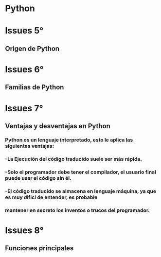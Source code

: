 # Python

# Issues 5°

## Origen de Python

# Issues 6°

## Familias de Python

# Issues 7°

## Ventajas y desventajas en Python

### Python es un lenguaje interpretado, esto le aplica las siguientes ventajas:

### -La Ejecución del código traducido suele ser más rápida.
### -Solo el programador debe tener el compilador, el usuario final puede usar el código sin él.
### -El código traducido se almacena en lenguaje máquina, ya que es muy dificl de entender, es probable
### mantener en secreto los inventos o trucos del programador.

    

# Issues 8°

## Funciones principales
